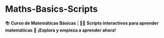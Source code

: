 # Maths-Basics-Scripts
📚 **Curso de Matemáticas Básicas** | 🧑‍🏫 **Scripts interactivos para aprender matemáticas**  🚀 **¡Explora y empieza a aprender ahora!**
